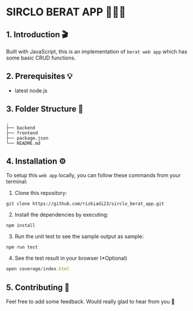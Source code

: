# SIRCLO BERAT APP 🏋🏻‍♀️

## 1. Introduction 🎬

Built with JavaScript, this is an implementation of `berat web app` which has some basic CRUD functions.

## 2. Prerequisites 💡

- latest node.js

## 3. Folder Structure 📂

```
.
├── backend
├── frontend
├── package.json
└── README.md
```

## 4. Installation ⚙️

To setup this `web app` locally, you can follow these commands from your terminal:

1. Clone this repository:

```shell
git clone https://github.com/rizkiadi23/sirclo_berat_app.git
```

2. Install the dependencies by executing:

```shell
npm install
```

3. Run the unit test to see the sample output as sample:

```shell
npm run test
```

4. See the test result in your browser (\*Optional)

```javascript
open coverage/index.html
```

## 5. Contributing 📝

Feel free to add some feedback. Would really glad to hear from you 🥳
